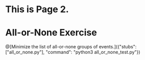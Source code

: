# This is Page 2.


# All-or-None Exercise

@[Minimize the list of all-or-none groups of events.]({"stubs": ["all_or_none.py"], "command": "python3 all_or_none_test.py"})
